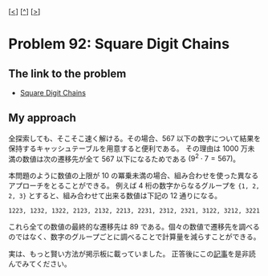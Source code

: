 \[[<](./p0091.md)] \[[^](../README_ja.md)] \[[>](./p0093.md)]

# Problem 92: Square Digit Chains

## The link to the problem

- [Square Digit Chains](https://projecteuler.net/problem=92)

## My approach

全探索しても、そこそこ速く解ける。その場合、567 以下の数字について結果を保持するキャッシュテーブルを用意すると便利である。
その理由は 1000 万未満の数値は次の遷移先が全て 567 以下になるためである $(9^{2} \cdot 7 = 567)$。

本問題のように数値の上限が 10 の冪乗未満の場合、組み合わせを使った異なるアプローチをとることができる。
例えば 4 桁の数字からなるグループを `{1, 2, 2, 3}` とすると、組み合わせて出来る数値は下記の 12 通りになる。

```
1223, 1232, 1322, 2123, 2132, 2213, 2231, 2312, 2321, 3122, 3212, 3221
```

これら全ての数値の最終的な遷移先は $89$ である。個々の数値で遷移先を調べるのではなく、数字のグループごとに調べることで計算量を減らすことができる。

実は、もっと賢い方法が掲示板に載っていました。
正答後にこの[記事](https://projecteuler.net/action=redirect;post_id=325097)を是非読んでみてください。
